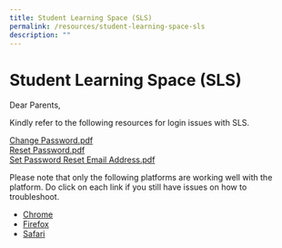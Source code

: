 ```yaml
---
title: Student Learning Space (SLS)
permalink: /resources/student-learning-space-sls
description: ""
---
```

Student Learning Space (SLS)
============================

Dear Parents,  
  
Kindly refer to the following resources for login issues with SLS.  
  
[Change Password.pdf](/files/Change%20Password.pdf)  
[Reset Password.pdf](/files/Reset%20Password.pdf)<br>
[Set Password Reset Email Address.pdf](/files/Set%20Password%20Reset%20Email%20Address.pdf)  
  
Please note that only the following platforms are working well with the platform. Do click on each link if you still have issues on how to troubleshoot.  

*   [Chrome](https://support.google.com/chrome_webstore/answer/2664769?rd=1)
*   [Firefox](https://support.mozilla.org/en-US/kb/disable-or-remove-add-ons)
*   [Safari](https://support.apple.com/en-us/HT203051)